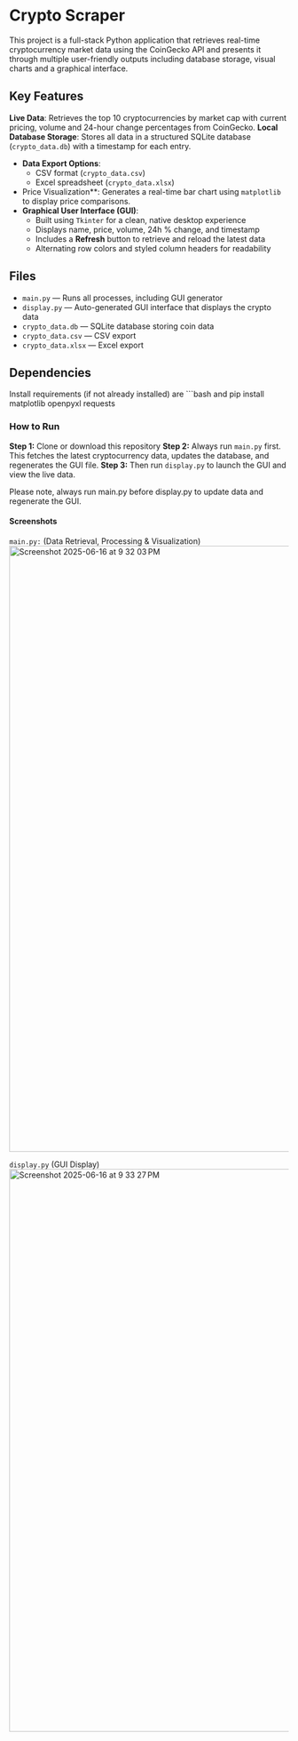 # Crypto Scraper

This project is a full-stack Python application that retrieves real-time cryptocurrency market data using the CoinGecko API and presents it through multiple user-friendly outputs including database storage, visual charts and a graphical interface.

## Key Features
**Live Data**: Retrieves the top 10 cryptocurrencies by market cap with current pricing, volume and 24-hour change percentages from CoinGecko.
**Local Database Storage**: Stores all data in a structured SQLite database (`crypto_data.db`) with a timestamp for each entry.
- **Data Export Options**:
  - CSV format (`crypto_data.csv`)
  - Excel spreadsheet (`crypto_data.xlsx`)
- Price Visualization**: Generates a real-time bar chart using `matplotlib` to display price comparisons.
- **Graphical User Interface (GUI)**:
  - Built using `Tkinter` for a clean, native desktop experience
  - Displays name, price, volume, 24h % change, and timestamp
  - Includes a **Refresh** button to retrieve and reload the latest data
  - Alternating row colors and styled column headers for readability

## Files
- `main.py` — Runs all processes, including GUI generator
- `display.py` — Auto-generated GUI interface that displays the crypto data
- `crypto_data.db` — SQLite database storing coin data
- `crypto_data.csv` — CSV export
- `crypto_data.xlsx` — Excel export

## Dependencies
Install requirements (if not already installed) are ```bash and pip install matplotlib openpyxl requests

### How to Run
**Step 1:** Clone or download this repository
**Step 2:** Always run `main.py` first. This fetches the latest cryptocurrency data, updates the database, and regenerates the GUI file.
**Step 3:** Then run `display.py` to launch the GUI and view the live data.

Please note, always run main.py before display.py to update data and regenerate the GUI.


#### Screenshots 
`main.py:` (Data Retrieval, Processing & Visualization)
<img width="1091" alt="Screenshot 2025-06-16 at 9 32 03 PM" src="https://github.com/user-attachments/assets/139d326a-03c3-4395-875a-2935d12d982d" />

`display.py` (GUI Display)
<img width="1013" alt="Screenshot 2025-06-16 at 9 33 27 PM" src="https://github.com/user-attachments/assets/f7c813ff-b0b4-455d-85a4-e46c78656899" />


